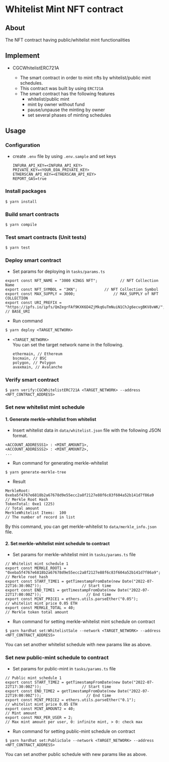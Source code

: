 # Whitelist Mint NFT contract

## About

The NFT contract having public/whitelist mint functionalities

## Implement

- CGCWhitelistERC721A

  - The smart contract in order to mint nfts by whitelist/public mint schedules.
  - This contract was built by using `ERC721A`
  - The smart contract has the following features
    - whitelist/public mint
    - mint by owner without fund
    - pause/unpause the minting by owner
    - set several phases of minting schedules

## Usage

### Configuration

- create `.env` file by using `.env.sample` and set keys
  ```
  INFURA_API_KEY=<INFURA_API_KEY>
  PRIVATE_KEY=<YOUR_EOA_PRIVATE_KEY>
  ETHERSCAN_API_KEY=<ETHERSCAN_API_KEY>
  REPORT_GAS=true
  ```

### Install packages

```
$ yarn install
```

### Build smart contracts

```
$ yarn compile
```

### Test smart contracts (Unit tests)

```
$ yarn test
```

### Deploy smart contract

- Set params for deploying in `tasks/params.ts`

```
export const NFT_NAME = "3000 KINGS NFT";          // NFT Collection Name
export const NFT_SYMBOL = "3KN";            // NFT Collection Symbol
export const MAX_SUPPLY = 3000;                 // MAX_SUPPLY of NFT COLLECTION
export const URI_PREFIX = "https://ipfs.io/ipfs/QmZegrFAf9KXK6D4ZjMkq6uTmNuiN1ChJg6ecvgBKV8vWK/";   // BASE_URI
```

- Run command

```
$ yarn deploy <TARGET_NETWORK>
```

- `<TARGET_NETWORK>`  
  You can set the target network name in the following.
  ```
  ethermain, // Ethereum
  bscmain, // BSC
  polygon, // Polygon
  avaxmain, // Avalanche
  ```

### Verify smart contract

```
$ yarn verify:CGCWhitelistERC721A <TARGET_NETWORK> --address <NFT_CONTRACT_ADDRESS>
```

### Set new whitelist mint schedule

#### 1. Generate merkle-whitelist from whitelist

- Insert whitelist data in `data/whitelist.json` file with the following JSON format.

```
<ACCOUNT_ADDRESSS1> : <MINT_AMOUNT1>,
<ACCOUNT_ADDRESSS2> : <MINT_AMOUNT2>,
...
```

- Run command for generating merkle-whitelist

```
$ yarn generate-merkle-tree
```

- Result

```
MerkleRoot:  0xeba5f4767e6818b2a67678d9e55ecc2a8f2127e88f6c83f604a52b141d7f86a9     // Merkle Root Hash
TokenTotal: 0xe1 (225)                                                              // Total amount
MerkleWhitelist Items:  100                                                         // The number of record in list
```

By this command, you can get merkle-whitelist to `data/merkle_info.json` file.

#### 2. Set merkle-whitelist mint schedule to contract

- Set params for merkle-whitelist mint in `tasks/params.ts` file

```
// Whitelist mint schedule 1
export const MERKLE_ROOT1 = "0xeba5f4767e6818b2a67678d9e55ecc2a8f2127e88f6c83f604a52b141d7f86a9";   // Merkle root hash
export const START_TIME1 = getTimestampFromDate(new Date("2022-07-22T16:30:00Z"));                  // Start time
export const END_TIME1 = getTimestampFromDate(new Date("2022-07-22T17:00:00Z"));                    // End time
export const MINT_PRICE1 = ethers.utils.parseEther("0.05");                                         // whitelist mint price 0.05 ETH
export const MERKLE_TOTAL = 40;                                                                     // Merkle token total amount
```

- Run command for setting merkle-whitelist mint schedule on contract

```
$ yarn hardhat set:WhitelistSale --network <TARGET_NETWORK> --address <NFT_CONTRACT_ADDRESS>
```

You can set another whitelist schedule with new params like as above.

### Set new public-mint schedule to contract

- Set params for public-mint in `tasks/params.ts` file

```
// Public mint schedule 1
export const START_TIME2 = getTimestampFromDate(new Date("2022-07-22T17:30:00Z"));                  // Start time
export const END_TIME2 = getTimestampFromDate(new Date("2022-07-22T19:00:00Z"));                    // End time
export const MINT_PRICE2 = ethers.utils.parseEther("0.1");                                          // whitelist mint price 0.05 ETH
export const MINT_AMOUNT2 = 40;                                                                     // Mint amount
export const MAX_PER_USER = 2;                                                                      // Max mint amount per user, 0: infinite mint, > 0: check max
```

- Run command for setting public-mint schedule on contract

```
$ yarn hardhat set:PublicSale --network <TARGET_NETWORK> --address <NFT_CONTRACT_ADDRESS>
```

You can set another public schedule with new params like as above.
